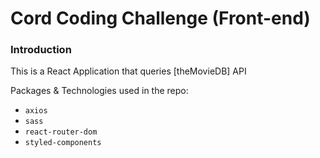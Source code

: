# Cord Coding Challenge (Front-end)

### Introduction 
This is a React Application that queries [theMovieDB] API

Packages & Technologies used in the repo:
- `axios`
- `sass`
- `react-router-dom`
- `styled-components`
